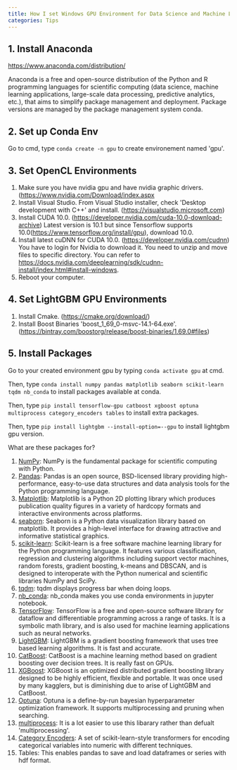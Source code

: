 ```yaml
---
title: How I set Windows GPU Environment for Data Science and Machine Learning in Python
categories: Tips
---
```


## 1. Install Anaconda

https://www.anaconda.com/distribution/

Anaconda is a free and open-source distribution of the Python and R programming languages for scientific computing (data science, machine learning applications, large-scale data processing, predictive analytics, etc.), that aims to simplify package management and deployment. Package versions are managed by the package management system conda.

## 2. Set up Conda Env

Go to cmd, type `conda create -n gpu` to create environement named 'gpu'.

## 3. Set OpenCL Environments

1. Make sure you have nvidia gpu and have nvidia graphic drivers. (https://www.nvidia.com/Download/index.aspx
2. Install Visual Studio. From Visual Studio installer, check 'Desktop development with C++' and install. (https://visualstudio.microsoft.com)
3. Install CUDA 10.0. (https://developer.nvidia.com/cuda-10.0-download-archive) Latest version is 10.1 but since Tensorflow supports 10.0(https://www.tensorflow.org/install/gpu), download 10.0.
4. Install latest cuDNN for CUDA 10.0. (https://developer.nvidia.com/cudnn) You have to login for Nvidia to download it. You need to unzip and move files to specific directory. You can refer to https://docs.nvidia.com/deeplearning/sdk/cudnn-install/index.html#install-windows.
5. Reboot your computer.

## 4. Set LightGBM GPU Environments

1. Install Cmake. (https://cmake.org/download/)
2. Install Boost Binaries 'boost_1_69_0-msvc-14.1-64.exe'. (https://bintray.com/boostorg/release/boost-binaries/1.69.0#files)


## 5. Install Packages

Go to your created environment gpu by typing `conda activate gpu` at cmd.

Then, type `conda install numpy pandas matplotlib seaborn scikit-learn tqdm nb_conda` to install packages available at conda.

Then, type `pip install tensorflow-gpu catboost xgboost optuna multiprocess category_encoders tables` to install extra packages.

Then, type `pip install lightgbm --install-option=--gpu` to install lightgbm gpu version.

What are these packages for?
1. [NumPy](http://www.numpy.org/): NumPy is the fundamental package for scientific computing with Python.
2. [Pandas](https://pandas.pydata.org/): Pandas is an open source, BSD-licensed library providing high-performance, easy-to-use data structures and data analysis tools for the Python programming language.
3. [Matplotlib](https://matplotlib.org/): Matplotlib is a Python 2D plotting library which produces publication quality figures in a variety of hardcopy formats and interactive environments across platforms.
4. [seaborn](https://seaborn.pydata.org/): Seaborn is a Python data visualization library based on matplotlib. It provides a high-level interface for drawing attractive and informative statistical graphics.
5. [scikit-learn](https://scikit-learn.org/): Scikit-learn is a free software machine learning library for the Python programming language. It features various classification, regression and clustering algorithms including support vector machines, random forests, gradient boosting, k-means and DBSCAN, and is designed to interoperate with the Python numerical and scientific libraries NumPy and SciPy.
6. [tqdm](https://github.com/tqdm/tqdm): tqdm displays progress bar when doing loops.
7. [nb_conda](https://github.com/Anaconda-Platform/nb_conda): nb_conda makes you use conda environments in jupyter notebook.
8. [TensorFlow](https://www.tensorflow.org/): TensorFlow is a free and open-source software library for dataflow and differentiable programming across a range of tasks. It is a symbolic math library, and is also used for machine learning applications such as neural networks.
9. [LightGBM](https://lightgbm.readthedocs.io/en/latest/): LightGBM is a gradient boosting framework that uses tree based learning algorithms. It is fast and accurate.
10. [CatBoost](https://tech.yandex.com/catboost/): CatBoost is a machine learning method based on gradient boosting over decision trees. It is really fast on GPUs.
11. [XGBoost](https://xgboost.readthedocs.io/en/latest/index.html): XGBoost is an optimized distributed gradient boosting library designed to be highly efficient, flexible and portable. It was once used by many kagglers, but is diminishing due to arise of LightGBM and CatBoost.
12. [Optuna](https://optuna.org/): Optuna is a define-by-run bayesian hyperparameter optimization framework. It supports multiprocessing and pruning when searching.
13. [multiprocess](https://github.com/uqfoundation/multiprocess): It is a lot easier to use this libarary rather than defualt 'multiprocessing'.
14. [Category Encoders](http://contrib.scikit-learn.org/categorical-encoding): A set of scikit-learn-style transformers for encoding categorical variables into numeric with different techniques.
15. Tables: This enables pandas to save and load dataframes or series with hdf format.
